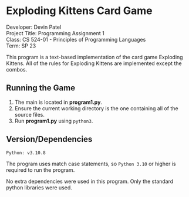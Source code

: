 Exploding Kittens Card Game
============================

Developer:        Devin Patel  
Project Title:    Programming Assignment 1  
Class:            CS 524-01 - Principles of Programming Languages  
Term:             SP 23  

This program is a text-based implementation of the card game Exploding Kittens.
All of the rules for Exploding Kittens are implemented except the combos.  


Running the Game
------------------------

1. The main is located in **program1.py**.
2. Ensure the current working directory is the one containing all of the source files.
3. Run **program1.py** using `python3`.


Version/Dependencies
------------------------

`Python: v3.10.8`  

The program uses match case statements, so `Python 3.10` or higher is required to run the program.  

No extra dependencies were used in this program. Only the standard python libraries were used.  
